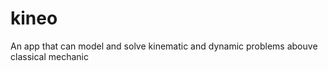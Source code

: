 kineo
=====

An app that can model and solve kinematic and dynamic problems abouve classical mechanic
